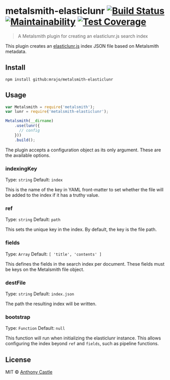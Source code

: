 # metalsmith-elasticlunr [![Build Status](https://travis-ci.org/mrajo/metalsmith-elasticlunr.svg)](https://travis-ci.org/mrajo/metalsmith-elasticlunr) [![Maintainability](https://api.codeclimate.com/v1/badges/8eafbfb9d2bd05190c92/maintainability)](https://codeclimate.com/github/mrajo/metalsmith-elasticlunr/maintainability) [![Test Coverage](https://api.codeclimate.com/v1/badges/8eafbfb9d2bd05190c92/test_coverage)](https://codeclimate.com/github/mrajo/metalsmith-elasticlunr/test_coverage)

> A Metalsmith plugin for creating an elasticlunr.js search index

This plugin creates an [elasticlunr.js](http://elasticlunr.com) index JSON file
based on Metalsmith metadata.

## Install

```
npm install github:mrajo/metalsmith-elasticlunr
```

## Usage

```javascript
var Metalsmith = require('metalsmith');
var lunr = require('metalsmith-elasticlunr');

Metalsmith(__dirname)
    .use(lunr({
      // config
    }))
    .build();
```

The plugin accepts a configuration object as its only argument. These are the
available options.

### indexingKey
Type: `string`
Default: `index`

This is the name of the key in YAML front-matter to set whether the file will be
added to the index if it has a truthy value.

### ref
Type: `string`
Default: `path`

This sets the unique key in the index. By default, the key is the file path.

### fields
Type: `Array`
Default: `[ 'title', 'contents' ]`

This defines the fields in the search index per document. These fields must be
keys on the Metalsmith file object.

### destFile
Type: `string`
Default: `index.json`

The path the resulting index will be written.

### bootstrap
Type: `Function`
Default: `null`

This function will run when initializing the elasticlunr instance. This allows
configuring the index beyond `ref` and `fields`, such as pipeline functions.

## License

MIT © [Anthony Castle](http://github.com/mrajo)
